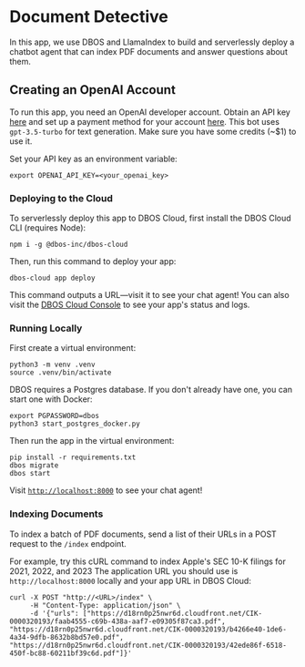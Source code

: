 # Document Detective

In this app, we use DBOS and LlamaIndex to build and serverlessly deploy a chatbot agent that can index PDF documents and answer questions about them.

## Creating an OpenAI Account

To run this app, you need an OpenAI developer account.
Obtain an API key [here](https://platform.openai.com/api-keys) and set up a payment method for your account [here](https://platform.openai.com/account/billing/overview).
This bot uses `gpt-3.5-turbo` for text generation.
Make sure you have some credits (~$1) to use it.

Set your API key as an environment variable:

```shell
export OPENAI_API_KEY=<your_openai_key>
```
### Deploying to the Cloud

To serverlessly deploy this app to DBOS Cloud, first install the DBOS Cloud CLI (requires Node):

```shell
npm i -g @dbos-inc/dbos-cloud
```

Then, run this command to deploy your app:

```shell
dbos-cloud app deploy
```

This command outputs a URL&mdash;visit it to see your chat agent!
You can also visit the [DBOS Cloud Console](https://console.dbos.dev/login-redirect) to see your app's status and logs.

### Running Locally

First create a virtual environment:

```shell
python3 -m venv .venv
source .venv/bin/activate
```

DBOS requires a Postgres database.
If you don't already have one, you can start one with Docker:

```shell
export PGPASSWORD=dbos
python3 start_postgres_docker.py
```

Then run the app in the virtual environment:

```shell
pip install -r requirements.txt
dbos migrate
dbos start
```

Visit [`http://localhost:8000`](http://localhost:8000) to see your chat agent!


### Indexing Documents

To index a batch of PDF documents, send a list of their URLs in a POST request to the `/index` endpoint.

For example, try this cURL command to index Apple's SEC 10-K filings for 2021, 2022, and 2023
The application URL you should use is `http://localhost:8000` locally and your app URL in DBOS Cloud:

```shell
curl -X POST "http://<URL>/index" \
     -H "Content-Type: application/json" \
     -d '{"urls": ["https://d18rn0p25nwr6d.cloudfront.net/CIK-0000320193/faab4555-c69b-438a-aaf7-e09305f87ca3.pdf", "https://d18rn0p25nwr6d.cloudfront.net/CIK-0000320193/b4266e40-1de6-4a34-9dfb-8632b8bd57e0.pdf", "https://d18rn0p25nwr6d.cloudfront.net/CIK-0000320193/42ede86f-6518-450f-bc88-60211bf39c6d.pdf"]}'

```